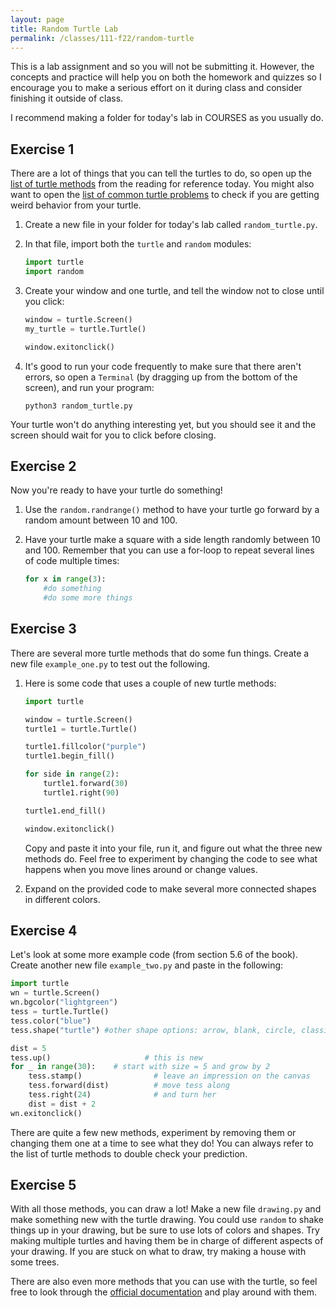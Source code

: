 ```yaml
---
layout: page
title: Random Turtle Lab 
permalink: /classes/111-f22/random-turtle
---
```


This is a lab assignment and so you will not be submitting it.
However, the concepts and practice will help you on both the homework and quizzes so I encourage you to make a serious effort on it during class and consider finishing it outside of class.

I recommend making a folder for today's lab in COURSES as you usually do.

## Exercise 1
There are a lot of things that you can tell the turtles to do, so open up the [list of turtle methods](https://runestone.academy/ns/books/published/intro-cs/PythonTurtle/SummaryOfTurtleMethods.html) from the reading for reference today.
You might also want to open the [list of common turtle problems](https://runestone.academy/ns/books/published/intro-cs/PythonTurtle/WPCommonTurtleErrors.html) to check if you are getting weird behavior from your turtle.

1. Create a new file in your folder for today's lab called `random_turtle.py`.

2. In that file, import both the `turtle` and `random` modules:

    ```python
    import turtle
    import random
    ```

3. Create your window and one turtle, and tell the window not to close until you click:

    ```python
    window = turtle.Screen()
    my_turtle = turtle.Turtle()

    window.exitonclick()
    ```

4. It's good to run your code frequently to make sure that there aren't errors, so open a `Terminal` (by dragging up from the bottom of the screen), and run your program:
    ```
    python3 random_turtle.py
    ```

Your turtle won't do anything interesting yet, but you should see it and the screen should wait for you to click before closing.

## Exercise 2
Now you're ready to have your turtle do something! 

1. Use the `random.randrange()` method to have your turtle go forward by a random amount between 10 and 100.

2. Have your turtle make a square with a side length randomly between 10 and 100.
Remember that you can use a for-loop to repeat several lines of code multiple times:

    ```python
    for x in range(3):
        #do something
        #do some more things
    ```

## Exercise 3
There are several more turtle methods that do some fun things. 
Create a new file `example_one.py` to test out the following.

1. Here is some code that uses a couple of new turtle methods:

    ```python
    import turtle

    window = turtle.Screen()
    turtle1 = turtle.Turtle()

    turtle1.fillcolor("purple")
    turtle1.begin_fill()

    for side in range(2):
        turtle1.forward(30)
        turtle1.right(90)

    turtle1.end_fill()

    window.exitonclick()
    ```

    Copy and paste it into your file, run it, and figure out what the three new methods do. 
    Feel free to experiment by changing the code to see what happens when you move lines around or change values.

2. Expand on the provided code to make several more connected shapes in different colors.

## Exercise 4
Let's look at some more example code (from section 5.6 of the book).
Create another new file `example_two.py` and paste in the following:

```python
import turtle
wn = turtle.Screen()
wn.bgcolor("lightgreen")
tess = turtle.Turtle()
tess.color("blue")
tess.shape("turtle") #other shape options: arrow, blank, circle, classic, square, triangle

dist = 5
tess.up()                     # this is new
for _ in range(30):    # start with size = 5 and grow by 2
    tess.stamp()                # leave an impression on the canvas
    tess.forward(dist)          # move tess along
    tess.right(24)              # and turn her
    dist = dist + 2
wn.exitonclick()
```

There are quite a few new methods, experiment by removing them or changing them one at a time to see what they do!
You can always refer to the list of turtle methods to double check your prediction.

## Exercise 5
With all those methods, you can draw a lot! 
Make a new file `drawing.py` and make something new with the turtle drawing.
You could use `random` to shake things up in your drawing, but be sure to use lots of colors and shapes. 
Try making multiple turtles and having them be in charge of different aspects of your drawing.
If you are stuck on what to draw, try making a house with some trees.

There are also even more methods that you can use with the turtle, so feel free to look through the [official documentation](https://docs.python.org/3/library/turtle.html) and play around with them.